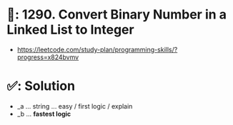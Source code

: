 # 📄: 1290. Convert Binary Number in a Linked List to Integer

- https://leetcode.com/study-plan/programming-skills/?progress=x824bvmv

# ✅: Solution

- _a ... string ... easy / first logic / explain
- _b ... **fastest logic**
